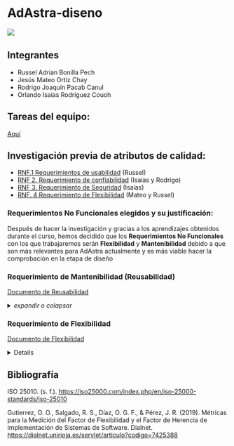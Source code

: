 
# AdAstra-diseno


![](https://github.com/iKinoo/AdAstra-diseno/assets/112036753/23ee3c0d-e59b-420f-9194-5f65d377dc23)

## Integrantes
* Russel Adrian Bonilla Pech
* Jesús Mateo Ortíz Chay
* Rodrigo Joaquín Pacab Canul
* Orlando Isaías Rodríguez Couoh 


## Tareas del equipo:
[Aquí](https://github.com/iKinoo/AdAstra-diseno/tree/main/Tareas)


## Investigación previa de atributos de calidad:


* [RNF.1 Requerimientos de usabilidad](Tareas/InvestigacionRNF/Usabilidad) (Russel)
* [RNF 2. Requerimiento de confiabilidad](Tareas/InvestigacionRNF/Confiabilidad) (Isaías y Rodrigo)
* [RNF 3. Requerimiento de Seguridad](Tareas/InvestigacionRNF/Seguridad) (Isaías)
* [RNF. 4 Requerimiento de Flexibilidad](Tareas/InvestigacionRNF/Flexibilidad) (Mateo y Russel)

### Requerimientos No Funcionales elegidos y su justificación:

Después de hacer la investigación y gracias a los aprendizajes obtenidos durante el curso, hemos decidido que los **Requerimientos No Funcionales** con los que trabajaremos serán **Flexibilidad** y **Mantenibilidad** debido a que son más relevantes para AdAstra actualmente y es más viable hacer la comprobación en la etapa de diseño


### Requerimiento de Mantenibilidad (Reusabilidad)
[Documento de Reusabilidad](RNFs/Reusabilidad/Reusabilidad.md) 

<details>
<summary><i>expandir o colapsar</i></summary>
    
# Definición de Mantenibilidad según ISO/IEC 25010
La mantenibilidad se define como:

"La capacidad de un producto o sistema de software de ser modificado de forma efectiva y eficiente por los desarrolladores. Estas modificaciones pueden incluir corrección de errores, mejoras de rendimiento, adaptación a un entorno cambiante y agregación de nuevas funcionalidades."

> Para los propósitos de este proyecto, nos centraremos en la composición modular de los cursos y su estrecha relación con la reusabilidad, considerada un aspecto crítico de la mantenibilidad según la norma ISO/IEC 25010. 

## Reusabilidad 
### Definición de Reusabilidad según ISO/IEC 25010
La ISO/IEC 25010 es un estándar internacional que define un modelo de calidad para la evaluación de software. Dentro de la característica de mantenibilidad, la reusabilidad se define como:

"Capacidad de un producto o componente para ser utilizado en más de un sistema de software o en la construcción de otros productos o componentes."

### Contextualización en Ad-astra
En Ad-Astra, los cursos están compuestos por varios módulos a los que llamamos pilares. Algunos de estos módulos pueden ser parte de múltiples cursos. Si un estudiante completa un módulo en un curso y este mismo modulo aparece en otro curso, no es necesario que el estudiante lo vuelva a tomar. Esto indica que los pilares son reutilizables entre diferentes curso.

### Presencia de Reusabilidad
**Modularidad:**
Los pilares en Ad-astra están diseñados como módulos independientes que pueden ser combinados de diferentes maneras para formar distintas certificaciones. Esta modularidad es un aspecto clave de la reusabilidad.

**Bajo Acoplamiento y Alta Cohesión:**
Cada pilar tiene una responsabilidad específica (enseñar un tema particular) y puede ser usado de manera independiente en diferentes cursos sin que la estructura de los pilares dependa de las cursos en las que se incluyen. Este diseño de bajo acoplamiento (los pilares no dependen de la curso en la que están) y alta cohesión (cada pilar tiene un propósito bien definido) es un ejemplo clásico de componentes reutilizables.


**Eficiencia y Ahorro de Tiempo:**
Permitir a los estudiantes no repetir cursos ya completados en otras certificaciones aumenta la eficiencia del proceso de aprendizaje. Los estudiantes ahorran tiempo y esfuerzo, lo cual es un beneficio directo de la reusabilidad.

**Consistencia y Mantenimiento:**
Reutilizar cursos en diferentes certificaciones también asegura que la calidad y el contenido del curso son consistentes en todas las certificaciones. Además, mantener y actualizar un curso reutilizable es más sencillo porque los cambios se reflejan en todas las certificaciones que lo incluyen.

[![imagen-2024-05-26-000024258.png](https://i.postimg.cc/JntnZ3rh/imagen-2024-05-26-000024258.png)](https://postimg.cc/1nhsZqNx)

Estas prácticas de reusabilidad directamente contribuyen a mejorar la mantenibilidad del sistema de la siguiente manera:

**Modularidad:** Al diseñar los cursos y pilares como módulos independientes y reutilizables, se aumenta la modularidad del sistema. Esto facilita la localización y modificación de partes específicas del sistema sin afectar al resto.
**Analizabilidad:** La reusabilidad permite analizar y entender fácilmente cómo se relacionan y utilizan los componentes en diferentes contextos. Esto hace que sea más fácil evaluar el impacto de los cambios y diagnosticar problemas.
**Modificabilidad:** La capacidad de reutilizar componentes reduce la cantidad de código nuevo que debe escribirse y probarse, lo que facilita la implementación de cambios y nuevas funcionalidades.

**Capacidad de Prueba (Testabilidad):** Los componentes reutilizables tienden a estar mejor probados, lo que facilita la verificación de que las modificaciones no introducen nuevos errores y que el software sigue cumpliendo con sus requisitos.

### BONUS
**¿Podemos implementar algún patrón de diseño?**

Dos patrones particularmente útiles para este tipo de escenarios son el Patrón Composite y el Patrón Strategy.

### Composite
El concepto básico del patrón Composite consiste en representar objetos simples y sus containers (o contenedores, también llamados colecciones en algunos lenguajes, o sea: grupos de objetos) en una clase abstracta de manera que puedan ser tratados uniformemente. Este tipo de estructura se conoce como jerarquía parte-todo (en inglés: part-whole hierarchy), en la que un objeto es siempre, o una parte de un todo, o un todo compuesto por varias partes.

[![structure-es.png](https://i.postimg.cc/MHq66gsg/structure-es.png)](https://postimg.cc/xJpDgpVP)


**¿Cómo nos beneficia usar este patrón?**

El patrón Composite ofrece una estructura jerárquica para representar cursos y sus componentes de manera flexible. Esto permite que los cursos estén formados por módulos que pueden contener submódulos, facilitando una organización clara y recursiva.

Además, promueve la reutilización de componentes al tratar tanto a los objetos individuales como a las composiciones de objetos de manera uniforme. Esto significa que los mismos módulos pueden ser utilizados en diferentes cursos, lo que simplifica el diseño y la implementación del sistema.

El mantenimiento y la modificación se simplifican con el patrón Composite, ya que las operaciones se aplican de la misma manera a objetos individuales y composiciones de objetos. Esto garantiza una consistencia en el código y facilita la actualización de componentes específicos sin afectar la estructura general.

Además, el patrón Composite es altamente escalable, lo que permite agregar nuevos componentes y cursos sin necesidad de cambiar la estructura del código existente. Esto es especialmente útil en entornos como Coursera, donde se manejan una gran cantidad de cursos y contenido educativo en constante evolución.

**Patrón Composite contextualizado en Ad-Astra:**

[![Patrón Composite en nuestro sistema](https://i.postimg.cc/W1RkVy2w/imagen-2024-05-25-235823094.png)](https://postimg.cc/GHQ2JqT4)

### Strategy
El patrón de diseño Strategy se encuentra entre los patrones de comportamiento que dotan al software con diferentes métodos de solución. Estas estrategias incluyen una variedad de algoritmos que son distintos del programa real y son autónomos (es decir, intercambiables). Un patrón de diseño de estrategia también incluye ciertas especificaciones y ayudas para los desarrolladores. Por ejemplo, los patrones de diseño de estrategia pueden describir cómo ensamblar clases, organizar un grupo de clases y crear objetos. Lo especial de los patrones de diseño de estrategia es que un programa variable y el comportamiento del objeto también pueden realizarse durante la ejecución del software.

[![structure-1.png](https://i.postimg.cc/rpRFQ10Z/structure-1.png)](https://postimg.cc/rdckpt95)

**¿Cómo nos beneficia usar este patrón?**

El patrón Strategy ofrece flexibilidad en la composición de cursos al permitir encapsular diferentes algoritmos en estrategias separadas. Esto posibilita cambiar dinámicamente cómo se componen los cursos en tiempo de ejecución, sin necesidad de modificar la estructura de las clases de curso. Por ejemplo, se pueden tener estrategias basadas en el nivel de dificultad o en las preferencias del estudiante.

La reusabilidad de estrategias es otra ventaja, ya que cada algoritmo de composición de cursos se encapsula en una estrategia separada, lo que facilita su reutilización en diferentes partes del sistema. Esto promueve la modularidad y simplifica el mantenimiento del código.

El patrón Strategy también fomenta la separación de responsabilidades al desacoplar las políticas de uso de las clases de curso (contexto) de las implementaciones concretas de la composición de cursos (estrategias). Esto hace que el código sea más comprensible, mantenible y testeable, ya que cada estrategia se ocupa de una única responsabilidad.

Agregar nuevas estrategias de composición de cursos es sencillo con el patrón Strategy, ya que no afecta el código existente. Esto es útil en entornos como Coursera, donde se pueden experimentar con diferentes enfoques de composición de cursos o agregar nuevas funcionalidades sin problemas.

Finalmente, la facilidad para cambiar de estrategia durante la ejecución del programa permite adaptar el sistema a las necesidades o preferencias de los usuarios sin interrumpir su funcionamiento. Esto proporciona una mayor flexibilidad y capacidad de respuesta en la gestión de los cursos en la plataforma.

**Patrón Composite contextualizado en Ad-Astra:**

[![imagen-2024-05-25-235613786.png](https://i.postimg.cc/6qyv6J2Y/imagen-2024-05-25-235613786.png)](https://postimg.cc/V0P64hFC)

</details>

### Requerimiento de Flexibilidad

[Documento de Flexibilidad](RNFs/Flexibilidad/Flexibilidad.md)

<details>


# Flexibilidad

## Definición

Siguiendo la definición de la ISO/IEC-25010 definimos el atributo de flexibilidad como:

>Capacidad del producto para adaptarse a cambios en sus requisitos, contextos de uso o entorno del sistema.

## Contextualización

En AdAstra es fundamental la flexibilidad debido a que el sistema aún está en una etapa temprana y está sujeto al cambio en la forma de los cursos y actividades, estos pueden ser presentados como videos, texto, o incluso minijuegos, y dependiendo de los resultados pueden evolucionar los requerimientos y/o necesidades del sistema, es por eso que tenemos los siguientes RNF:

| Código |Descripción |
|--------|-------------|
| *RNF4.1* | Se podrán agregar nuevos cursos, pilares y actividades al sistema fácilmente. () |
| *RNF4.2* | Se podrá realizar un CRUD de cualquier curso, pilar o actividad sin afectar de alguna forma a los ya existentes y/o la estructura del sistema. |
|*RNF4.3*| *RNF3.3* Se podrán crear actividades de distintos tipos  facilmente sin afectar a las actividades existentes o al sistema

## Funcionalidades en diagramas, donde veamos que cumplen los rnf

1. *RNF3.1* (Agregar nuevos cursos, pilares y actividades fácilmente):

1. *RNF3.2* (CRUD en un curso, pilar o actividad sin afectar otros):
  
### Solución:
En este diagrama se observa un sistema de gestión de cursos con clases para AdminPanel, Curso, Pilar y Actividad. Las relaciones y métodos definidos permiten agregar y gestionar estos elementos de manera modular.

RNF4.1
Se pueden agregar nuevos cursos, pilares y actividades fácilmente:

AdminPanel puede agregar cursos con agregarCurso(curso: Curso).
Curso puede agregar pilares con agregarPilar(pilar: Pilar).
Pilar puede agregar actividades con agregarActividad(actividad: Actividad).
RNF4.2
Las operaciones CRUD en un curso, pilar o actividad no afectan a otros:

<!--Diagrama uml de mateo-->
![UML patrones](Assets/AdminPanel_UML.png)

 
---
*RNF4.3* Se podrán crear actividades de distintos tipos  facilmente sin afectar a las actividades existentes o al sistema

### Solución 1
En este primer diagrama podemos observar la clase Actividad, al heredar de dicha clase se pueden crear distintos tipos de actividades, ya sean actividades teóricas, actividades prácticas, actividades de evaluación, etc. Al mismo tiempo se pueden crear diferentes tipos de evaluación por medio de la herencia, que se seguirán comportando como una Actividad dentro del programa, por lo que cumplimos con el RNF3.3, es decir, podremos crear actividades de distintos tipos  facilmente sin afectar a las actividades existentes o al sistema, sin embargo hay un pequeño problema con esto...
<!--mi diagrama con herencia...-->
<img src="Assets/AdAstra_ActividaesUML.png" alt="UML sin patrones" />

A largo plazo, podremos tener nuevos tipos de Actividades, o combinación de los tipos de actividades ya existentes, por ejemplo una actividad que sea una combinación entre Evaluación o práctica, o una Actividad que se comporte como teoría y práctica al mismo tiempo, y mientras más actividades existan tenndremos que recurrir a un árbol de herencia gigantesco que sí cumplirá con el requerimiento, pero de manera ineficiente, es por eso que tenemos la siguiente solución:

### Solución 2

Esta solución incluye el Patrón de diseño decorador, en el diagrama representamos una estructura que utiliza el patrón Decorator para añadir diferentes tipos de actividades sin modificar la estructura base.
* La clase abstracta ActividadDecorator permite añadir funcionalidades adicionales a las actividades.
* Cada decorador específico (Texto, Imagen, JsPlugin, Video, Formulario) extiende ActividadDecorator y añade su propia lógica al método cargarActividad().
* Los decoradores pueden ser combinados para añadir múltiples funcionalidades a una misma actividad.

De esta también cumplimos con el RNF3.3, es decir, podremos crear actividades de distintos tipos  facilmente sin afectar a las actividades existentes o al sistema, y al mismo tiempo a largo plazo nos permitirá crear diferentes tipos de actividades sin tener una estructura muy compleja y difícil de entender.

<!--mi Diagrama uml con el patron de diseño que está en uml.pu (es plant uml)-->

![UML patrones](Assets/umlDecoratorAdAstra.png)


</details>

## Bibliografía

ISO 25010. (s. f.). <https://iso25000.com/index.php/en/iso-25000-standards/iso-25010>

Gutierrez, O. O., Salgado, R. S., Díaz, O. G. F., & Pérez, J. R. (2019). Métricas para la Medición del Factor de Flexibilidad y el Factor de Herencia de Implementación de Sistemas de Software. Dialnet. <https://dialnet.unirioja.es/servlet/articulo?codigo=7425388>

